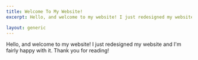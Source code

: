 ```yaml
---
title: Welcome To My Website!
excerpt: Hello, and welcome to my website! I just redesigned my website and I'm fairly happy with it.

layout: generic
---
```

Hello, and welcome to my website!
I just redesigned my website and I'm fairly happy with it.
Thank you for reading!
